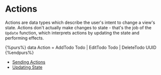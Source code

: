 # Actions

Actions are data types which describe the user's intent to change a view's
state. Actions don't actually make changes to state - that's the job of the
`Update` function, which interprets actions by updating the state and
performing effects.

{%purs%}
data Action = AddTodo Todo | EditTodo Todo | DeleteTodo UUID
{%endpurs%}

- [Sending Actions](/SendingActions.md)
- [Updating State](/UpdatingState.md)
